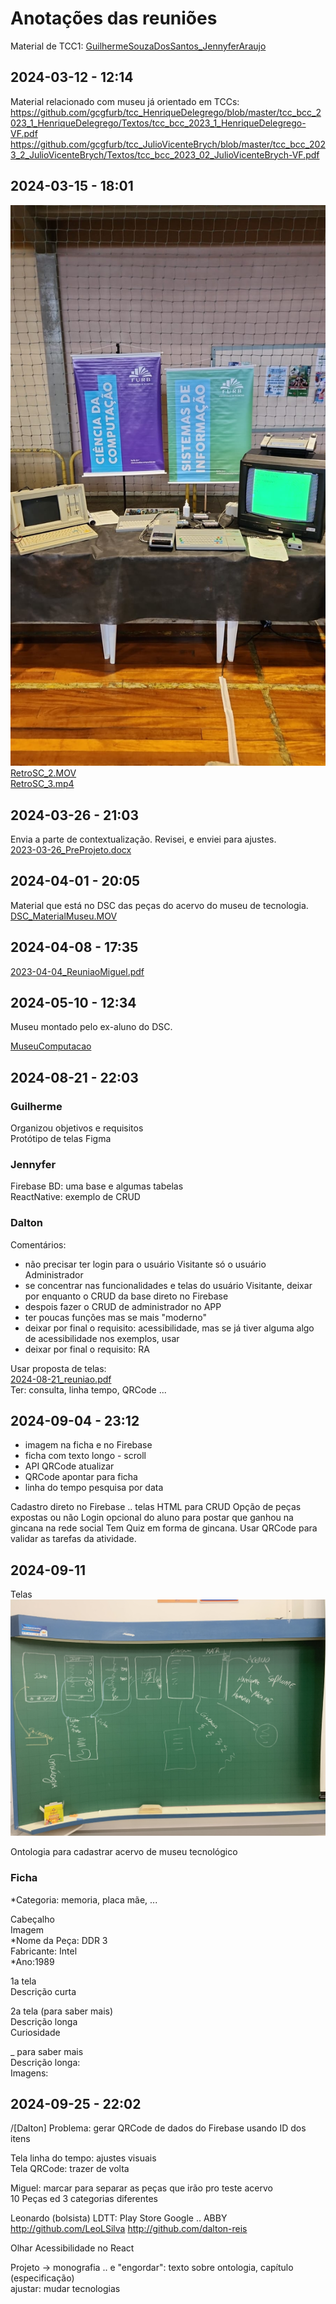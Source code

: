 # Anotações das reuniões  

Material de TCC1: [GuilhermeSouzaDosSantos_JennyferAraujo](GuilhermeSouzaDosSantos_JennyferAraujo)  

## 2024-03-12 - 12:14

Material relacionado com museu já orientado em TCCs:
<https://github.com/gcgfurb/tcc_HenriqueDelegrego/blob/master/tcc_bcc_2023_1_HenriqueDelegrego/Textos/tcc_bcc_2023_1_HenriqueDelegrego-VF.pdf>  
<https://github.com/gcgfurb/tcc_JulioVicenteBrych/blob/master/tcc_bcc_2023_2_JulioVicenteBrych/Textos/tcc_bcc_2023_02_JulioVicenteBrych-VF.pdf>  

## 2024-03-15 - 18:01

![RetroSC_1.jpg](RetroSC_1.jpg)  
[RetroSC_2.MOV](RetroSC_2.MOV)  
[RetroSC_3.mp4](RetroSC_3.mp4)  

## 2024-03-26 - 21:03

Envia a parte de contextualização. Revisei, e enviei para ajustes.  
[2023-03-26_PreProjeto.docx](2023-03-26_PreProjeto.docx)  

## 2024-04-01 - 20:05

Material que está no DSC das peças do acervo do museu de tecnologia.  
[DSC_MaterialMuseu.MOV](DSC_MaterialMuseu.MOV)  

## 2024-04-08 - 17:35

[2023-04-04_ReuniaoMiguel.pdf](2023-04-04_ReuniaoMiguel.pdf)  

## 2024-05-10 - 12:34

Museu montado pelo ex-aluno do DSC.  

[MuseuComputacao](MuseuComputacao)  

## 2024-08-21 - 22:03

### Guilherme

Organizou objetivos e requisitos  
Protótipo de telas Figma  

### Jennyfer

Firebase BD: uma base e algumas tabelas  
ReactNative: exemplo de CRUD  

### Dalton

Comentários:  

- não precisar ter login para o usuário Visitante só o usuário Administrador  
- se concentrar nas funcionalidades e telas do usuário Visitante, deixar por enquanto o CRUD da base direto no Firebase  
- despois fazer o CRUD de administrador no APP  
- ter poucas funções mas se mais "moderno"  
- deixar por final o requisito: acessibilidade, mas se já tiver alguma algo de acessibilidade nos exemplos, usar  
- deixar por final o requisito: RA  

Usar proposta de telas:  
[2024-08-21_reuniao.pdf](2024-08-21_reuniao.pdf)  
Ter: consulta, linha tempo, QRCode ...  

## 2024-09-04 - 23:12

- imagem na ficha e no Firebase
- ficha com texto longo - scroll
- API QRCode atualizar
- QRCode apontar para ficha
- linha do tempo pesquisa por data

Cadastro direto no Firebase .. telas HTML para CRUD
Opção de peças expostas ou não
Login opcional do aluno para postar que ganhou na gincana na rede social
Tem Quiz em forma de gincana. Usar QRCode para validar as tarefas da atividade.

## 2024-09-11

Telas  
![telas](2024-09-11_Telas.jpeg)  

Ontologia para cadastrar acervo de museu tecnológico  

### Ficha

*Categoria: memoria, placa mãe, ...  

Cabeçalho  
  Imagem  
  *Nome da Peça: DDR 3  
  Fabricante: Intel  
  *Ano:1989  

1a tela  
  Descrição curta  

2a tela (para saber mais)  
Descrição longa  
Curiosidade  

_ para saber mais  
Descrição longa:  
Imagens:  

## 2024-09-25 - 22:02

/[Dalton] Problema: gerar QRCode de dados do Firebase usando ID dos itens  

Tela linha do tempo: ajustes visuais  
Tela QRCode: trazer de volta

Miguel: marcar para separar as peças que irão pro teste acervo  
  10 Peças ed 3 categorias diferentes  

Leonardo (bolsista) LDTT: Play Store Google .. 
ABBY
http://github.com/LeoLSilva
http://github.com/dalton-reis

Olhar Acessibilidade no React  

Projeto -> monografia .. e 
  "engordar": texto sobre ontologia, capítulo (especificação)  
  ajustar: mudar tecnologias  
